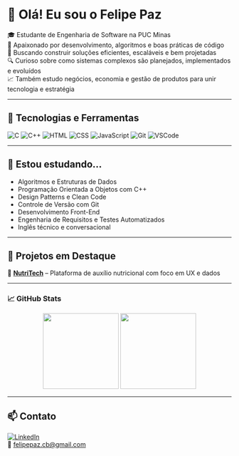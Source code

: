 # 👋 Olá! Eu sou o Felipe Paz

🎓 Estudante de Engenharia de Software na PUC Minas  
🚀 Apaixonado por desenvolvimento, algoritmos e boas práticas de código  
🧠 Buscando construir soluções eficientes, escaláveis e bem projetadas  
🔍 Curioso sobre como sistemas complexos são planejados, implementados e evoluídos  
📈 Também estudo negócios, economia e gestão de produtos para unir tecnologia e estratégia  

---

## 🧰 Tecnologias e Ferramentas

![C](https://img.shields.io/badge/C-00599C?style=flat&logo=c&logoColor=white)
![C++](https://img.shields.io/badge/C++-00599C?style=flat&logo=cplusplus&logoColor=white)
![HTML](https://img.shields.io/badge/HTML5-E34F26?style=flat&logo=html5&logoColor=white)
![CSS](https://img.shields.io/badge/CSS3-1572B6?style=flat&logo=css3&logoColor=white)
![JavaScript](https://img.shields.io/badge/JavaScript-F7DF1E?style=flat&logo=javascript&logoColor=black)
![Git](https://img.shields.io/badge/Git-F05032?style=flat&logo=git&logoColor=white)
![VSCode](https://img.shields.io/badge/VS_Code-007ACC?style=flat&logo=visual-studio-code&logoColor=white)

---

## 📖 Estou estudando...

- Algoritmos e Estruturas de Dados  
- Programação Orientada a Objetos com C++  
- Design Patterns e Clean Code  
- Controle de Versão com Git  
- Desenvolvimento Front-End  
- Engenharia de Requisitos e Testes Automatizados  
- Inglês técnico e conversacional

---

## 📁 Projetos em Destaque

🔹 [**NutriTech**](https://github.com/felipepcbatista/Auxilio-Nutricional) – Plataforma de auxílio nutricional com foco em UX e dados

---

### 📈 GitHub Stats

<p align="center">
  <img height="170" src="https://github-readme-stats.vercel.app/api?username=felipepazcb&show_icons=true&theme=dracula" />
  <img height="170" src="https://github-readme-stats.vercel.app/api/top-langs/?username=felipepazcb&layout=compact&theme=dracula" />
</p>

---

## 📫 Contato

[![LinkedIn](https://img.shields.io/badge/LinkedIn-0A66C2?style=flat&logo=linkedin&logoColor=white)](https://www.linkedin.com/in/felipepazcb/)  
📧 felipepaz.cb@gmail.com
